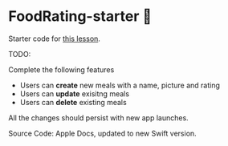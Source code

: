 # FoodRating-starter 🍜

Starter code for [this lesson](https://make-school-courses.github.io/MOB-2.1-Local-Persistence-in-iOS/#/Lessons/Lesson4/README).

TODO:

Complete the following features

- Users can **create** new meals with a name, picture and rating
- Users can **update** exisitng meals
- Users can **delete** existing meals

All the changes should persist with new app launches.


Source Code: Apple Docs, updated to new Swift version.
